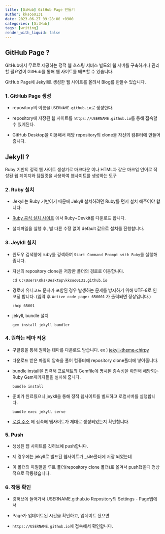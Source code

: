 ```yaml
---
title: [GiHub] GitHub Page 만들기
author: kksoo0131
date: 2023-06-27 09:28:00 +0900
categories: [GitHub]
tags: [writing]
render_with_liquid: false
---
```


## GitHub Page ?

GitHub에서 무료로 제공하는 정적 웹 호스팅 서비스 별도의 웹 서버를 구축하거나 관리할 필요없이 GitHub를 통해 웹 사이트를 배포할 수 있습니다.

GitHub Page에 Jekyll로 생성한 웹 사이트를 올려서 Blog를 만들수 있습니다.

### 1. GitHub Page 생성

- repository의 이름을 `USERNAME.github.io`로 생성한다.

- repository에 저장된 웹 사이트를 `https://USERNAME.github.io`를 통해 접속할 수 있게된다.

- GitHub Desktop을 이용해서 해당 repository의 clone을 자신의 컴퓨터에 만들어줍니다.

## Jekyll ?

Ruby 기반의 정적 웹 사이트 생성기로 마크다운 이나 HTML과 같은 마크업 언어로 작성된 웹 페이지와 템플릿을 사용하여 웹사이트를 생성하는 도구

### 2. Ruby 설치

- Jekyll는 Ruby 기반이기 때문에 Jekyll 설치하려면 Ruby를 먼저 설치 해주어야 합니다.

- [Ruby 공식 설치 사이트](https://rubyinstaller.org/downloads/) 에서 Ruby+Devkit를 다운로드 합니다.

- 설치파일을 실행 후, 별 다른 수정 없이 default 값으로 설치를 진행합니다.


### 3. Jeykll 설치

- 윈도우 검색창에 ruby를 겅색하여 `Start Command Prompt with Ruby`를 실행해 줍니다.


- 자신의 repository clone을 저장한 폴더의 경로로 이동합니다.

    ```
    cd C:\Users\Kks\Desktop\kksoo0131.github.io 
    ```

- 경로에 유니코드 문자가 포함된 경우 발생하는 문제를 방지하기 위해 UTF-8로 인코딩 합니다. (입력 후 `Active code page: 650001` 가 출력되면 정상입니다.)
    ```
    chcp 65001
    ```

- jekyll, bundle 설치
    ```
    gem install jekyll bundler
    ```

### 4. 원하는 테마 적용

- 구글링을 통해 원하는 테마를 다운로드 받습니다. ex ) [jekyll-theme-chirpy](https://github.com/cotes2020/jekyll-theme-chirpy)

- 다운로드 받은 파일의 압축을 풀어 컴퓨터에 repository clone폴더에 넣어줍니다.

- bundle install을 입력해 프로젝트의 Gemfile에 명시된 종속성을 확인해 해당되는 Ruby Gem패키지들을 설치해 줍니다.
    ```
    bundle install
    ```

- 준비가 완료됬으니 jeykll을 통해 정적 웹사이트를 빌드하고 로컬서버를 실행합니다.
    ```
    bundle exec jekyll serve
    ```

- [로컬 주소](http://127.0.0.1:4000/) 에 접속해 웹사이트가 제대로 생성되었는지 확인합니다.


### 5. Push

- 생성된 웹 사이트를 깃허브에 push합니다.

- 제 경우에는 jekyll로 빌드된 웹사이트가 _site폴더에 저장 되었는데 

- 이 폴더의 파일들을 루트 폴더(repository clone 폴더)로 옮겨서 push했을때 정상적으로 작동했습니다.


### 6. 작동 확인

- 깃허브에 들어가서 USERNAME.github.io Repository의 Settings - Page탭에서

- Page가 업데이트된 시간을 확인하고, 업데이트 됬으면

- `https://USERNAME.github.io`에 접속해서 확인합니다.


